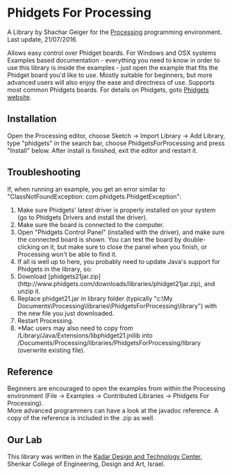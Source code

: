 # Phidgets For Processing
A Library by Shachar Geiger for the [Processing](http://www.processing.org) programming environment.
Last update, 21/07/2016. 

Allows easy control over Phidget boards. 
For Windows and OSX systems
Examples based documentation - everything you need to know in order to use this library is inside the examples - just open the example that fits the Phidget board you'd like to use.
Mostly suitable for beginners, but more advanced users will also enjoy the ease and directness of use. Supports most common Phidgets boards. For details on Phidgets, goto [Phidgets website](http://www.phidgets.com).

## Installation
Open the Processing editor, choose Sketch -> Import Library -> Add Library, type "phidgets" in the search bar, choose PhidgetsForProcessing and press "Install" below. After install is finished, exit the editor and restart it.

## Troubleshooting
If, when running an example, you get an error similar to "ClassNotFoundException: com.phidgets.PhidgetException": 
<ol>
<li> Make sure Phidgets' latest driver is properly installed on your system (go to Phidgets Drivers and install the driver). 
<li>Make sure the board is connected to the computer. 
<li>Open "Phidgets Control Panel" (installed with the driver), and make sure the connected board is shown. You can test the board by double-clicking on it, but make sure to close the panel when you finish, or Processing won't be able to find it.
<li>If all is well up to here, you probably need to update Java's support for Phidgets in the library, so:
<li>Download [phidgets21jar.zip](http://www.phidgets.com/downloads/libraries/phidget21jar.zip), and unzip it.
<li>Replace phidget21.jar in library folder (typically "c:\My Documents\Processing\libraries\PhidgetsForProcessing\library") with the new file you just downloaded.
<li>Restart Processing.
<li>*Mac users may also need to copy from /Library/Java/Extensions/libphidget21.jnilib into /Documents/Processing/libraries/PhidgetsForProcessing/library (overwrite existing file).
</ol>

## Reference
Beginners are encouraged to open the examples from within the Processing environment (File -> Examples -> Contributed Libraries -> Phidgets For Processing).<br>
More advanced programmers can have a look at the javadoc reference. A copy of the reference is included in the .zip as well.

## Our Lab
This library was written in the [Kadar Design and Technology Center](https://www.facebook.com/KadarDesignTechnologyCenterShenkar/), Shenkar College of Engineering, Design and Art, Israel. 
